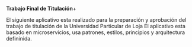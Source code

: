 **Trabajo Final de Titulación**+

El siguiente aplicativo esta realizado para la preparación y aprobación del trabajo de titulación de la Universidad Particular de Loja
El aplicativo esta basado en microservicios, usa patrones, estilos, principios y arquitectura defininida.
